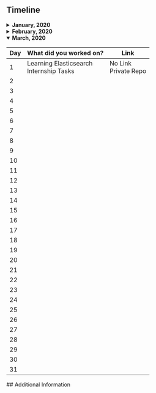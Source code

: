 ## Timeline

<details>
<summary>
<b>January, 2020</b>
</summary>

| Day | What did you worked on?                                             | Link                                                                          |
| --- | ------------------------------------------------------------------- | ----------------------------------------------------------------------------- |
| 1   | Internship Tasks                                                    | Private Repo                                                                  |
| 2   | Social login in React                                               | Private Repo                                                                  |
| 3   | Internship Tasks<br> Social login in React                          | Private Repo<br> Private Repo                                                 |
| 4   | Internship Tasks                                                    | Private Repo                                                                  |
| 5   | Internship Tasks                                                    | Private Repo                                                                  |
| 6   | Internship Tasks                                                    | Private Repo                                                                  |
| 7   | -                                                                   | -                                                                             |
| 8   | Internship Tasks                                                    | Private Repo                                                                  |
| 9   | Internship Tasks                                                    | Private Repo                                                                  |
| 10  | Internship Tasks<br> DSC Website Backend PR Review                  | Private Repo<br> [Link](https://github.com/dsckiet/website-backend-v2/pull/2) |
| 11  | -                                                                   | -                                                                             |
| 12  | Internship Code Revision                                            | Private Repo                                                                  |
| 13  | Internship Tasks                                                    | Private Repo                                                                  |
| 14  | Internship Tasks                                                    | Private Repo                                                                  |
| 15  | Internship Tasks                                                    | Private Repo                                                                  |
| 16  | Internship Tasks<br> Init SIH Project Backend                       | Private Repo<br> [Repo](https://github.com/ritiksr25/help-me-backend)         |
| 17  | Internship Tasks<br> Hackerearth Code Arena                         | Private Repo<br> Partially Accepted (WON)                                     |
| 18  | Internship Tasks                                                    | Private Repo                                                                  |
| 19  | Internship Tasks                                                    | Private Repo                                                                  |
| 20  | Internship Tasks                                                    | Private Repo                                                                  |
| 21  | Internship Tasks                                                    | Private Repo                                                                  |
| 22  | Internship Tasks - Refactored, improved module                      | Private Repo                                                                  |
| 23  | Internship Tasks - Refactored, improved module                      | Private Repo                                                                  |
| 24  | CamelCase<br> Halloween Sale<br> Chocolate Feast<br> Taum and B'Day | Code IT Contest Hackerrank                                                    |
| 25  | -                                                                   | -                                                                             |
| 26  | Bootcamp Attendence System                                          | Private Repo                                                                  |
| 27  | Bootcamp Attendence System                                          | Private Repo                                                                  |
| 28  | Bootcamp Attendence System                                          | Private Repo                                                                  |
| 29  | Bootcamp Attendence System                                          | Private Repo                                                                  |
| 30  | Bootcamp Attendence System                                          | Private Repo                                                                  |
| 31  | Hackathon Project                                                   | [Repo](https://github.com/rhnmht30/hack-vsit-2020)                            |

</details>

<details>
<summary>
<b>February, 2020</b>
</summary>

| Day | What did you worked on?                                                                          | Link                                                                                                                         |
| --- | ------------------------------------------------------------------------------------------------ | ---------------------------------------------------------------------------------------------------------------------------- |
| 1   | Hackathon Project                                                                                | [Repo](https://github.com/rhnmht30/hack-vsit-2020)                                                                           |
| 2   | -                                                                                                | -                                                                                                                            |
| 3   | Internship Tasks                                                                                 | Private Repo                                                                                                                 |
| 4   | Internship Tasks                                                                                 | Private Repo                                                                                                                 |
| 5   | Internship Tasks                                                                                 | Private Repo                                                                                                                 |
| 6   | Internship Tasks<br> Lift Queries                                                                | Private Repo<br> [AC](https://www.hackerearth.com/submission/35981774/)                                                      |
| 7   | Internship Tasks<br> Search It!<br> Sum Sum Sumzy                                                | Private Repo<br> [WA] Private Contest<br> [TLE] Private Contest                                                              |
| 8   | Internship Tasks                                                                                 | Private Repo                                                                                                                 |
| 9   | Internship Tasks                                                                                 | Private Repo                                                                                                                 |
| 10  | Internship Tasks                                                                                 | Private Repo                                                                                                                 |
| 11  | Internship Tasks                                                                                 | Private Repo                                                                                                                 |
| 12  | -                                                                                                | -                                                                                                                            |
| 13  | -                                                                                                | -                                                                                                                            |
| 14  | -                                                                                                | -                                                                                                                            |
| 15  | -                                                                                                | -                                                                                                                            |
| 16  | Internship Tasks                                                                                 | Private Repo                                                                                                                 |
| 17  | Internship Tasks                                                                                 | Private Repo                                                                                                                 |
| 18  | Internship Tasks                                                                                 | Private Repo                                                                                                                 |
| 19  | Internship Tasks                                                                                 | Private Repo                                                                                                                 |
| 20  | Internship Tasks                                                                                 | Private Repo                                                                                                                 |
| 21  | February Circuits<br> Internship Tasks                                                           | [WA]<br> Private Repo                                                                                                        |
| 22  | Internship Tasks                                                                                 | Private Repo                                                                                                                 |
| 23  | Internship Tasks                                                                                 | Private Repo                                                                                                                 |
| 24  | Internship Tasks                                                                                 | Private Repo                                                                                                                 |
| 25  | DSC Website Backend v2<br> Internship Tasks                                                      | [Link](https://github.com/dsckiet/website-backend-v2)<br> Private Repo                                                       |
| 26  | DSC Website Backend v2<br> Internship Tasks                                                      | [Link](https://github.com/dsckiet/website-backend-v2)<br> Private Repo                                                       |
| 27  | DSC Website Backend v2<br> Internship Tasks                                                      | [Link](https://github.com/dsckiet/website-backend-v2)<br> Private Repo                                                       |
| 28  | Internship Tasks<br> Code IT: <br>Angry Professor<br> Library Fine<br> Birthday Cake Candles<br> | Private Repo<br> [CONTEST LINK](https://www.hackerrank.com/contests/codeit-28-02-2020/challenges)<br> [AC]<br> [AC]<br> [AC] |

</details>

<details open>
<summary>
<b>March, 2020</b>
</summary>

| Day | What did you worked on?                     | Link                     |
| --- | ------------------------------------------- | ------------------------ |
| 1   | Learning Elasticsearch<br> Internship Tasks | No Link<br> Private Repo |
| 2   |                                             |                          |
| 3   |                                             |                          |
| 4   |                                             |                          |
| 5   |                                             |                          |
| 6   |                                             |                          |
| 7   |                                             |                          |
| 8   |                                             |                          |
| 9   |                                             |                          |
| 10  |                                             |                          |
| 11  |                                             |                          |
| 12  |                                             |                          |
| 13  |                                             |                          |
| 14  |                                             |                          |
| 15  |                                             |                          |
| 16  |                                             |                          |
| 17  |                                             |                          |
| 18  |                                             |                          |
| 19  |                                             |                          |
| 20  |                                             |                          |
| 21  |                                             |                          |
| 22  |                                             |                          |
| 23  |                                             |                          |
| 24  |                                             |                          |
| 25  |                                             |                          |
| 26  |                                             |                          |
| 27  |                                             |                          |
| 28  |                                             |                          |
| 29  |                                             |                          |
| 30  |                                             |                          |
| 31  |                                             |                          |

</details>
## Additional Information
